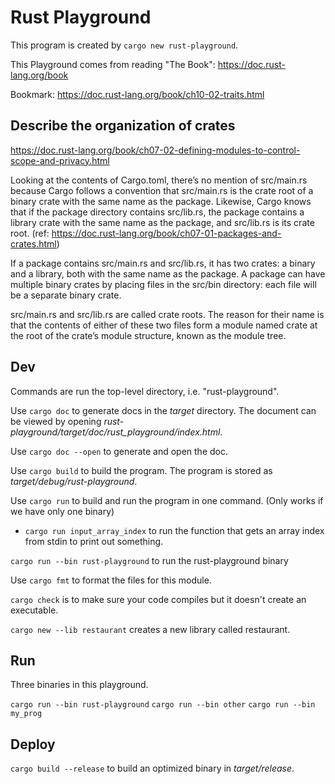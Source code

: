 # Rust Playground
This program is created by `cargo new rust-playground`.

This Playground comes from reading "The Book": https://doc.rust-lang.org/book

Bookmark: https://doc.rust-lang.org/book/ch10-02-traits.html

## Describe the organization of crates
https://doc.rust-lang.org/book/ch07-02-defining-modules-to-control-scope-and-privacy.html

Looking at the contents of Cargo.toml, there’s no mention of src/main.rs
because Cargo follows a convention that src/main.rs is the crate root of a
binary crate with the same name as the package. Likewise, Cargo knows that if
the package directory contains src/lib.rs, the package contains a library crate
with the same name as the package, and src/lib.rs is its crate root.
(ref: https://doc.rust-lang.org/book/ch07-01-packages-and-crates.html)

If a package contains src/main.rs and src/lib.rs, it has two crates: a binary
and a library, both with the same name as the package. A package can have
multiple binary crates by placing files in the src/bin directory: each file
will be a separate binary crate.

src/main.rs and src/lib.rs are called crate roots. The reason for their name is
that the contents of either of these two files form a module named crate at the
root of the crate’s module structure, known as the module tree.

## Dev
Commands are run the top-level directory, i.e. "rust-playground".

Use `cargo doc` to generate docs in the _target_ directory.
The document can be viewed by opening
_rust-playground/target/doc/rust_playground/index.html_.

Use `cargo doc --open` to generate and open the doc.

Use `cargo build` to build the program. The program is stored as
_target/debug/rust-playground_.

Use `cargo run` to build and run the program in one command. (Only works if we have only one binary)

* `cargo run input_array_index` to run the function that gets an array index
  from stdin to print out something.

`cargo run --bin rust-playground` to run the rust-playground binary

Use `cargo fmt` to format the files for this module.

`cargo check` is to make sure your code compiles but it doesn't create an
executable.

`cargo new --lib restaurant` creates a new library called restaurant.
## Run
Three binaries in this playground.

`cargo run --bin rust-playground`
`cargo run --bin other`
`cargo run --bin my_prog`

## Deploy
`cargo build --release` to build an optimized binary in _target/release_.
